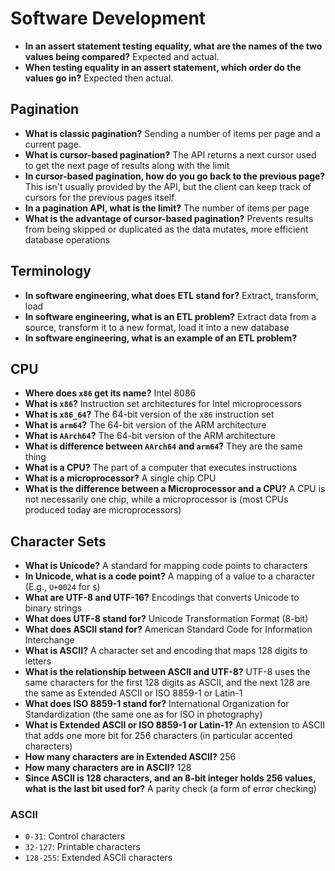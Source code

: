 # Software Development

- **In an assert statement testing equality, what are the names of the two values being compared?** Expected and actual.
- **When testing equality in an assert statement, which order do the values go in?** Expected then actual.

## Pagination

- **What is classic pagination?** Sending a number of items per page and a current page.
- **What is cursor-based pagination?** The API returns a next cursor used to get the next page of results along with the limit
- **In cursor-based pagination, how do you go back to the previous page?** This isn't usually provided by the API, but the client can keep track of cursors for the previous pages itself.
- **In a pagination API, what is the limit?** The number of items per page
- **What is the advantage of cursor-based pagination?** Prevents results from being skipped or duplicated as the data mutates, more efficient database operations

## Terminology

- **In software engineering, what does ETL stand for?** Extract, transform, load
- **In software engineering, what is an ETL problem?** Extract data from a source, transform it to a new format, load it into a new database
- **In software engineering, what is an example of an ETL problem?**

## CPU

- **Where does `x86` get its name?** Intel 8086
- **What is `x86`?** Instruction set architectures for Intel microprocessors
- **What is `x86_64`?** The 64-bit version of the `x86` instruction set
- **What is `arm64`?** The 64-bit version of the ARM architecture
- **What is `AArch64`?** The 64-bit version of the ARM architecture
- **What is difference between `AArch64` and `arm64`?** They are the same thing
- **What is a CPU?** The part of a computer that executes instructions
- **What is a microprocessor?** A single chip CPU
- **What is the difference between a Microprocessor and a CPU?** A CPU is not necessarily one chip, while a microprocessor is (most CPUs produced today are microprocessors)

## Character Sets

- **What is Unicode?** A standard for mapping code points to characters
- **In Unicode, what is a code point?** A mapping of a value to a character (E.g., `U+0024` for `$`)
- **What are UTF-8 and UTF-16?** Encodings that converts Unicode to binary strings
- **What does UTF-8 stand for?** Unicode Transformation Format (8-bit)
- **What does ASCII stand for?** American Standard Code for Information Interchange
- **What is ASCII?** A character set and encoding that maps 128 digits to letters
- **What is the relationship between ASCII and UTF-8?** UTF-8 uses the same characters for the first 128 digits as ASCII, and the next 128 are the same as Extended ASCII or ISO 8859-1 or Latin-1
- **What does ISO 8859-1 stand for?** International Organization for Standardization (the same one as for ISO in photography)
- **What is Extended ASCII or ISO 8859-1 or Latin-1?** An extension to ASCII that adds one more bit for 256 characters (in particular accented characters)
- **How many characters are in Extended ASCII?** 256
- **How many characters are in ASCII?** 128
- **Since ASCII is 128 characters, and an 8-bit integer holds 256 values, what is the last bit used for?** A parity check (a form of error checking)

### ASCII

- `0-31`: Control characters
- `32-127`: Printable characters
- `128-255`: Extended ASCII characters
